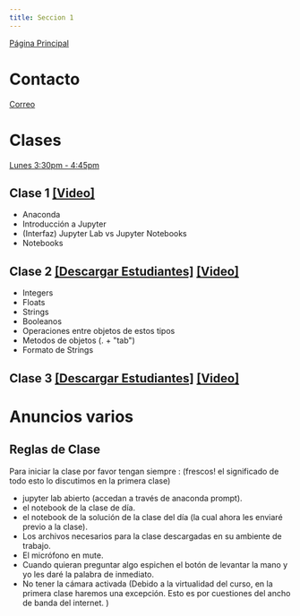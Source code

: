 ```yaml
---
title: Seccion 1
---
```

[Página Principal](./README.md)

# Contacto
[Correo](mailto:je.chitiva10@uniandes.edu.co)

# Clases
[Lunes 3:30pm - 4:45pm](https://uniandes-edu-co.zoom.us/meeting/register/tZcsfuGrrDgoGNSRwn3vTGIwH4B-eNrbdAqF) 

## Clase 1 [[Video]](https://youtu.be/3iOulv7Qh30)
- Anaconda
- Introducción a Jupyter 
- (Interfaz) Jupyter Lab vs Jupyter Notebooks
- Notebooks

## Clase 2 <a id="raw-url" href="https://github.com/julianchitiva/tallerpython/blob/main/clases/20211/Clase_1_Introduccion/Clase_1_Estudiantes_1_JC.ipynb" download>[Descargar Estudiantes]</a> [[Video]](https://youtu.be/J2jC6xygKpc)
- Integers
- Floats
- Strings
- Booleanos
- Operaciones entre objetos de estos tipos
- Metodos de objetos (. + "tab")
- Formato de Strings

## Clase 3 <a id="raw-url" href="https://github.com/julianchitiva/tallerpython/blob/main/clases/20211/Clase_2_Iterables/Clase_1_Estudiantes_2_JC.ipynb" download>[Descargar Estudiantes]</a> [[Video]](https://youtu.be/Qsq5YpGRSlk)



# Anuncios varios

## Reglas de Clase

Para iniciar la clase por favor tengan siempre : (frescos! el significado de todo esto lo discutimos en la primera clase)
- jupyter lab abierto (accedan a través de anaconda prompt).
- el notebook de la clase de día.
- el notebook de la solución de la clase del día (la cual ahora les enviaré previo a la clase).
- Los archivos necesarios para la clase descargadas en su ambiente de trabajo. 
- El micrófono en mute.
- Cuando quieran preguntar algo espichen el botón de levantar la mano y yo les daré la palabra de inmediato.                  
- No tener la cámara activada (Debido a la virtualidad del curso, en la primera clase haremos una excepción. Esto es por cuestiones del ancho de banda del internet. )
